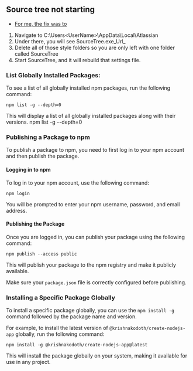 ## Source tree not starting

* <u>For me, the fix was to </u>

1. Navigate to C:\Users\<UserName>\AppData\Local\Atlassian
2. Under there, you will see SourceTree.exe_Url_<RandomGuid>
3. Delete all of those style folders so you are only left with one folder called SourceTree
4. Start SourceTree, and it will rebuild that settings file.


### List Globally Installed Packages:

To see a list of all globally installed npm packages, run the following command:

```
npm list -g --depth=0
```

This will display a list of all globally installed packages along with their versions.
npm list -g --depth=0

### Publishing a Package to npm

To publish a package to npm, you need to first log in to your npm account and then publish the package.

#### Logging in to npm

To log in to your npm account, use the following command:

```
npm login
```

You will be prompted to enter your npm username, password, and email address.

#### Publishing the Package

Once you are logged in, you can publish your package using the following command:

```
npm publish --access public
```

This will publish your package to the npm registry and make it publicly available.

Make sure your `package.json` file is correctly configured before publishing.

### Installing a Specific Package Globally

To install a specific package globally, you can use the `npm install -g` command followed by the package name and version.

For example, to install the latest version of `@krishnakodoth/create-nodejs-app` globally, run the following command:

```
npm install -g @krishnakodoth/create-nodejs-app@latest
```

This will install the package globally on your system, making it available for use in any project.
